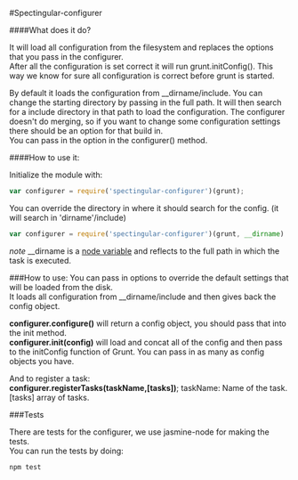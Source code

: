 #Spectingular-configurer

####What does it do?

It will load all configuration from the filesystem and replaces the options that you pass in the configurer.  
After all the configuration is set correct it will run grunt.initConfig(). This way we know for sure all configuration is correct before grunt is started.

By default it loads the configuration from __dirname/include. You can change the starting directory by passing in the full path.
It will then search for a include directory in that path to load the configuration.
The configurer doesn't do merging, so if you want to change some configuration settings there should be an option for that build in.  
You can pass in the option in the configurer() method.

####How to use it:


Initialize the module with:  
```javascript
var configurer = require('spectingular-configurer')(grunt);
```

You can override the directory in where it should search for the config.
(it will search in 'dirname'/include)

```javascript
var configurer = require('spectingular-configurer')(grunt, __dirname)
```
*note* __dirname is a [node variable](https://nodejs.org/api/globals.html#globals_dirname) and reflects to the full path in which the task is executed.

###How to use:
You can pass in options to override the default settings that will be loaded from the disk.  
It loads all configuration from __dirname/include and then gives back the config object.

**configurer.configure()** will return a config object, you should pass that into the init method.  
**configurer.init(config)** will load and concat all of the config and then pass to the initConfig function of Grunt. You can pass in as many as config objects you have.

And to register a task:  
**configurer.registerTasks(taskName,[tasks])**; taskName: Name of the task. [tasks] array of tasks.

###Tests



There are tests for the configurer, we use jasmine-node for making the tests.  
You can run the tests by doing:
```
npm test
```
